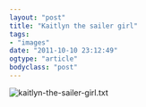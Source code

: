 ```yaml
---
layout: "post"
title: "Kaitlyn the sailer girl"
tags: 
- "images"
date: "2011-10-10 23:12:49"
ogtype: "article"
bodyclass: "post"
---
```


![kaitlyn-the-sailer-girl.txt](http://www.rogerstringer.com/wp-content/uploads/2011/10/iPhone-Capture.jpg)